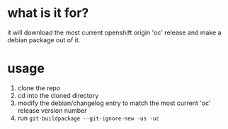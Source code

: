 # what is it for?
it will download the most current openshift origin 'oc' release and make a debian package out of it.

# usage
1. clone the repo
1. cd into the cloned directory
1. modify the debian/changelog entry to match the most current 'oc' release version number
1. run `git-buildpackage --git-ignore-new -us -uc`
